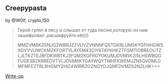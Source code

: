 ## Creepypasta
by @W0lf, crypto,150
>Герой гулял в лесу и слышал от туда песню,которую он нам зашифровал ,расшифруйте её))))
>
>MMZVM6KZGNJG2WBRJZZVUVZVNNNFQSTGKRLUM5KYGFHHGWSXGVVVUWCKMZKFORTVLAYEM43CIY4TAYKHKZTFSMTIOBREOUTZLJLTKZTEJBFDKWBTKJ3FQM2KGFRGYOKUMJDVM5K2I5LHSWBQGFUGE3BZKRREOVTVLJDVM6KYGAYWQYTMHFKWEMJZN5QVOMLGMFMFEZTBLBHGMY2HIZ4WIRRZOZNGYOJQMFDVMZS2NZLHK===

[Write-up](WRITEUP.md)